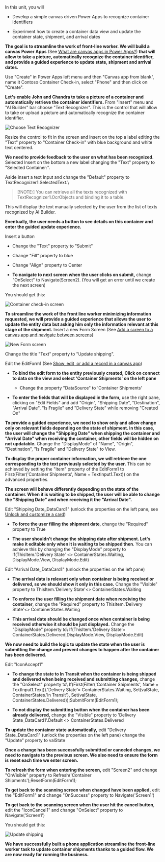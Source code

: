 In this unit, you will

-   Develop a simple canvas driven Power Apps to recognize container identifiers

-   Experiment how to create a container data view and update the container state, shipment, and arrival dates

**The goal is to streamline the work of front-line worker. We will build a canvas Power Apps** (See [What are canvas apps in Power Apps?](https://docs.microsoft.com/powerapps/maker/canvas-apps/getting-started)) **that will allow to take a picture, automatically recognize the container identifier, and provide a guided experience to update state, shipment and arrival dates.**

Use "Create" in Power Apps left menu and then "Canvas app from blank", name it Contoso Container Check-in, select "Phone" and then click on "Create".

**Let's enable John and Chandra to take a picture of a container and automatically retrieve the container identifiers.** From "Insert" menu and "AI Builder" bar choose "Text Recognizer". This is the control that will allow to take or upload a picture and automatically recognize the container identifier.

![Choose Text Recognizer](../media/image10.png)

Resize the control to fit in the screen and insert on the top a label editing the "Text" property to "Container Check-in" with blue background and white text centered.

**We need to provide feedback to the user on what has been recognized.** Selected Insert on the bottom a new label changing the "Text" property to "Selected Container:".

Aside insert a text Input and change the "Default" property to TextRecognizer1.SelectedText.\

>[!NOTE:] 
>You can retrieve all the texts recognized with TextRecognizer1.OcrObjects and binding it to a table.

This will display the text manually selected by the user from the list of texts recognized by AI Builder.

**Eventually, the user needs a button to see details on this container and enter the guided update experience.**

Insert a button

-   Change the "Text" property to "Submit"

-   Change "Fill" property to blue

-   Change "Align" property to Center

-   **To navigate to next screen when the user clicks on submit,** change "OnSelect" to Navigate(Screen2). (You will get an error until we create the next screen)

You should get this:

![Container check-in screen](../media/image11.png)

**To streamline the work of the front line worker minimizing information requested, we will provide a guided experience that allows the user to update the entity data but asking him only the information relevant at this stage of the shipment.** Insert a new Form Screen (See [Add a screen to a canvas app and navigate between screens](https://docs.microsoft.com/powerapps/maker/canvas-apps/add-screen-context-variables))

![New Form screen](../media/image12.png)

Change the title "Text" property to "Update shipping".

Edit the EditForm1 (See [Show, edit, or add a record in a canvas app](https://docs.microsoft.com/powerapps/maker/canvas-apps/add-form))

-   **To bind the edit form to the entity previously created, Click on connect to data on the view and select 'Container Shipments' on the left pane**

    -   Change the property "DataSource" to 'Container Shipments'

-   **To enter the fields that will be displayed in the form,** use the right pane, clicking on "Edit Fields" and add "Origin", "Shipping Date", "Destination", "Arrival Date", "Is Fragile" and "Delivery State" while removing "Created On"

**To provide a guided experience, we need to show only and allow change only on relevant fields depending on the state of shipment. In this case, the user will change the "Shipping Date" when shipping the container and "Arrival Date" when receiving the container, other fields will be hidden on not updatable.** Change the "DisplayMode" of "Name", "Origin", "Destination", "Is Fragile" and "Delivery State" to View.

**To display the proper container information, we will retrieve the one corresponding to the text previously selected by the user.** This can be achieved by setting the "Item" property of the EditForm1 to First(Filter(\'Container Shipments\', Name = TextInput1.Text)) on the advanced properties.

**The screen will behave differently depending on the state of the container. When it is waiting to be shipped, the user will be able to change the "Shipping Date" and when receiving it the "Arrival Date".**

Edit "Shipping Date\_DataCard1" (unlock the properties on the left pane, see [Unlock and customize a card](https://docs.microsoft.com/powerapps/maker/canvas-apps/customize-card#unlock-and-customize-a-card))

-   **To force the user filling the shipment date**, change the "Required" property to True

-   **The user shouldn't change the** **shipping date after shipment. Let's make it editable only when it is waiting to be shipped then.**
    You can achieve this by changing the "DisplayMode" property to If(ThisItem.\'Delivery State\' \<\> ContainerStates.Waiting, DisplayMode.View, DisplayMode.Edit)

Edit "Arrival Date\_DataCard1" (unlock the properties on the left pane)

-   **The arrival data is relevant only when container is being received or delivered, so we should show it only in this case.** Change the "Visible" property to ThisItem.\'Delivery State\'\<\> ContainerStates.Waiting

-   **To enforce the user filling the shipment date when receiving the container**, change the "Required" property to ThisItem.\'Delivery State\'\<\> ContainerStates.Waiting

-   **This arrival date should be changed once when container is being received otherwise it should be just displayed.** Change the "DisplayMode" property to\ If(ThisItem.\'Delivery State\'= ContainerStates.Delivered,DisplayMode.View, DisplayMode.Edit)

**We now need to build the logic to update the state when the user is submitting the change and prevent changes to happen after the container has been delivered.**

Edit "IconAccept1"

-   **To change the state to In Transit when the container is being shipped and delivered when being received and submitting changes,** change the "OnSelect" property to\ If(First(Filter(\'Container Shipments\', Name = TextInput1.Text)).\'Delivery State\'= ContainerStates.Waiting, Set(valState, ContainerStates.\'In Transit\'), Set(valState, ContainerStates.Delivered));SubmitForm(EditForm1);

-   **To not display the submitting button when the container has been already delivered,** change the "Visible" property to \'Delivery State\_DataCard1\'.Default \<\> ContainerStates.Delivered

**To update the container state automatically,** edit "Delivery State\_DataCard1" (unlock the properties on the left pane) change the "Update" property to valState

**Once a change has been successfully submitted or canceled changes, we need to navigate to the previous screen. We also need to ensure the form is reset each time we enter screen.**

**To refresh the form when entering the screen,** edit "Screen2" and change "OnVisible" property to Refresh(\'Container Shipments\');ResetForm(EditForm1);

**To get back to the scanning screen when changed have been applied,** edit the "EditForm1" and change "OnSuccess" property to Navigate(\'Screen1\')

**To get back to the scanning screen when the user hit the cancel button,** edit the "IconCancel1" and change "OnSelect" property to Navigate(\'Screen1\')

You should get this:

![Update shipping](../media/image13.png)

**We have successfully built a phone application streamline the front-line worker task to update container shipments thanks to a guided flow. We are now ready for running the business.**
